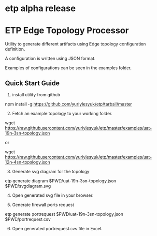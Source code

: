 # etp alpha release


# ETP Edge Topology Processor

Utility to generate different artifacts using Edge topology configuration definition.

A configuration is written using JSON format. 

Examples of configurations can be seen in the examples folder.

## Quick Start Guide

1. install utility from github

npm install -g https://github.com/yuriylesyuk/etp/tarball/master


2. Fetch an example topology to your working folder. 


wget https://raw.githubusercontent.com/yuriylesyuk/etp/master/examples/uat-19n-3sn-topology.json

or

wget https://raw.githubusercontent.com/yuriylesyuk/etp/master/examples/uat-12n-4sn-topology.json

3. Generate svg diagram for the topology

etp generate diagram $PWD/uat-19n-3sn-topology.json $PWD/svgdiagram.svg

4. Open generated svg file in your browser.


5. Generate firewall ports request

etp generate portrequest $PWD/uat-19n-3sn-topology.json $PWD/portrequest.csv


6. Open generated portrequest.cvs file in Excel.
